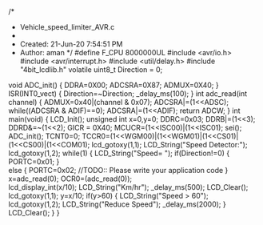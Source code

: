 
/*
 * Vehicle_speed_limiter_AVR.c
 *
 * Created: 21-Jun-20 7:54:51 PM
 *  Author: aman
 */ 
#define F_CPU 8000000UL
#include <avr/io.h>
#include <avr/interrupt.h>
#include <util/delay.h>
#include "4bit_lcdlib.h"
volatile uint8_t Direction = 0; 


void ADC_init()
{
	DDRA=0X00;
	ADCSRA=0X87;
	ADMUX=0X40;
}
ISR(INT0_vect)
{
	Direction=~Direction;
	_delay_ms(100);
}
int adc_read(int channel)
{
	ADMUX=0x40|(channel & 0x07);
	ADCSRA|=(1<<ADSC);
	while((ADCSRA & ADIF)==0);
	ADCSRA|=(1<<ADIF);
	return ADCW;
}
int main(void)
{
	LCD_Init();
	unsigned int x=0,y=0;
	DDRC=0x03;
	DDRB|=(1<<3);
	DDRD&=~(1<<2);
	GICR = 0X40;
	MCUCR=(1<<ISC00)|(1<<ISC01);
	sei();
	ADC_init();
	TCNT0=0;
	TCCR0=(1<<WGM00)|(1<<WGM01)|(1<<CS01)|(1<<CS00)|(1<<COM01);
	lcd_gotoxy(1,1);
	LCD_String("Speed Detector:");
	lcd_gotoxy(1,2);
    while(1)
    {
		LCD_String("Speed= ");
		if(Direction!=0)
		{
			PORTC=0x01;
		}			
		else
		{
			PORTC=0x02;
        //TODO:: Please write your application code 
		}
		x=adc_read(0);
		OCR0=(adc_read(0));		
		lcd_display_int(x/10);
		LCD_String("Km/hr");
		_delay_ms(500);
		LCD_Clear();
		lcd_gotoxy(1,1);
		y=x/10;
		if(y>60)
		{
			LCD_String("Speed > 60");
			lcd_gotoxy(1,2);
			LCD_String("Reduce Speed");
			_delay_ms(2000);
		}			
		LCD_Clear();
    }
}